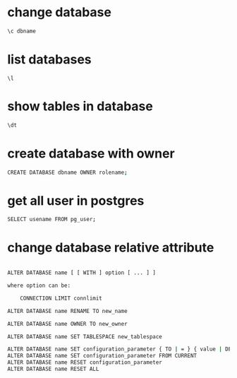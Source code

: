 # change database
 ```bash
 \c dbname
 ```
 
 # list databases
 ```
 \l
 ```
 
# show tables in database
 ```bash 
 \dt
 ```
# create database with owner  

```bash 
CREATE DATABASE dbname OWNER rolename;
```
 
# get all  user in postgres 
 
 ```bash 
 SELECT usename FROM pg_user;
 
 ```
 
# change database relative attribute
 
 ```bash
 
 ALTER DATABASE name [ [ WITH ] option [ ... ] ]
 
 where option can be:
 
     CONNECTION LIMIT connlimit
 
 ALTER DATABASE name RENAME TO new_name
 
 ALTER DATABASE name OWNER TO new_owner
 
 ALTER DATABASE name SET TABLESPACE new_tablespace
 
 ALTER DATABASE name SET configuration_parameter { TO | = } { value | DEFAULT }
 ALTER DATABASE name SET configuration_parameter FROM CURRENT
 ALTER DATABASE name RESET configuration_parameter
 ALTER DATABASE name RESET ALL
 
 ```